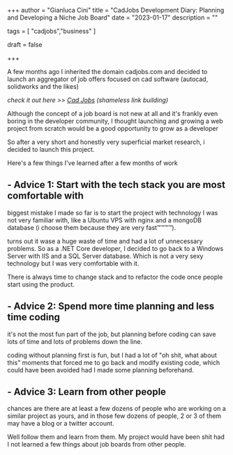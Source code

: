 +++
author = "Gianluca Cini"
title = "CadJobs Development Diary: Planning and Developing a Niche Job Board"
date = "2023-01-17"
description = ""

tags = [
    "cadjobs","business"
]

draft = false

+++

A few months ago I inherited the domain cadjobs.com and decided to launch an aggregator of job offers focused on cad software (autocad, solidworks and the likes)

*check it out here >> [Cad Jobs](https://cadjobs.com) (shameless link building)*

Although the concept of a job board is not new at all and it's frankly even boring in the developer community, I thought launching and growing a web project from scratch would be a good opportunity to grow as a developer 

So after a very short and honestly very superficial market research, i decided to launch this project. 

Here's a few things I've learned after a few months of work

## - Advice 1: Start with the tech stack you are most comfortable with

biggest mistake I made so far is to start the project with technology I was not very familiar with, like a Ubuntu VPS with nginx and a mongoDB database (i choose them because they are very fast™™™™).

turns out it wase a huge waste of time and had a lot of unnecessary problems. So as a .NET Core developer, I decided to go back to a Windows Server with IIS and a SQL Server database. Which is not a very sexy technology but I was very comfortable with it. 

There is always time to change stack and to refactor the code once people start using the product. 

## - Advice 2: Spend more time planning and less time coding

it's not the most fun part of the job, but planning before coding can save lots of time and lots of problems down the line.

coding without planning first is fun, but I had a lot of "oh shit, what about this" moments that forced me to go back and modify existing code, which could have been avoided had I made some planning beforehand.

## - Advice 3: Learn from other people

chances are there are at least a few dozens of people who are working on a similar project as yours, and in those few dozens of people, 2 or 3 of them may have a blog or a twitter account.

Well follow them and learn from them. My project would have been shit had I not learned a few things about job boards from other people.